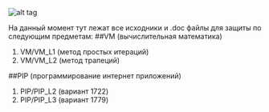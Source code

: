 ![alt tag](http://s5.pikabu.ru/post_img/2015/04/21/11/1429639209_944006780.jpg)

На данный момент тут лежат все исходники и .doc файлы для защиты по следующим предметам:
##VM (вычислительная математика)
1. VM/VM_L1 (метод простых итераций)
2. VM/VM_L2 (метод трапеций)

##PIP (программирование интернет приложений)
1. PIP/PIP_L2 (вариант 1722)
2. PIP/PIP_L3 (вариант 1779)
